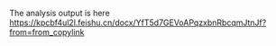 The analysis output is here
https://kpcbf4ul2l.feishu.cn/docx/YfT5d7GEVoAPqzxbnRbcqmJtnJf?from=from_copylink
